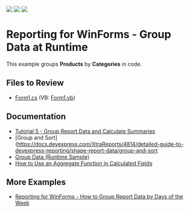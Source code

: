 <!-- default badges list -->
![](https://img.shields.io/endpoint?url=https://codecentral.devexpress.com/api/v1/VersionRange/128601122/23.1.3%2B)
[![](https://img.shields.io/badge/Open_in_DevExpress_Support_Center-FF7200?style=flat-square&logo=DevExpress&logoColor=white)](https://supportcenter.devexpress.com/ticket/details/E1650)
[![](https://img.shields.io/badge/📖_How_to_use_DevExpress_Examples-e9f6fc?style=flat-square)](https://docs.devexpress.com/GeneralInformation/403183)
<!-- default badges end -->

# Reporting for WinForms - Group Data at Runtime


This example groups **Products** by **Categories** in code.

## Files to Review

* [Form1.cs](./CS/DataGrouping/Form1.cs) (VB: [Form1.vb](./VB/DataGrouping/Form1.vb))


## Documentation

- [Tutorial 5 - Group Report Data and Calculate Summaries](https://docs.devexpress.com/XtraReports/15006/get-started-with-devexpress-reporting/create-a-report-from-a-to-z/tutorial-5-group-data-and-calculate-summaries)
- [Group and Sort](https://docs.devexpress.com/XtraReports/4814/detailed-guide-to-devexpress-reporting/shape-report-data/group-and-sort
- [Group Data (Runtime Sample)](https://docs.devexpress.com/XtraReports/2621/detailed-guide-to-devexpress-reporting/shape-report-data/group-and-sort/group-data-runtime-sample)
- [How to Use an Aggregate Function in Calculated Fields](https://docs.devexpress.com/XtraReports/12441/detailed-guide-to-devexpress-reporting/shape-report-data/use-calculated-fields/calculate-an-aggregate-function)

## More Examples

- [Reporting for WinForms - How to Group Report Data by Days of the Week](https://github.com/DevExpress-Examples/reporting-group-by-days-of-week)


